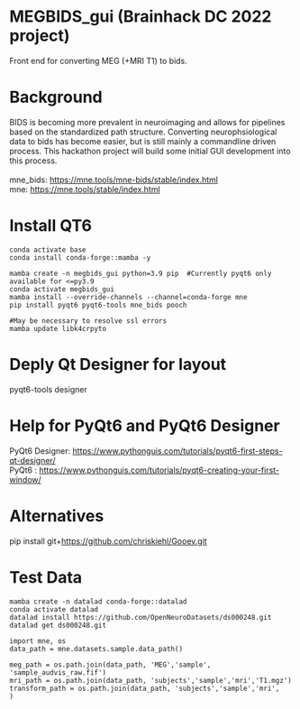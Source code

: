 # MEGBIDS_gui (Brainhack DC 2022 project)
Front end for converting MEG (+MRI T1) to bids.

# Background 
BIDS is becoming more prevalent in neuroimaging and allows for pipelines based on the standardized path structure.  Converting neurophsiological data to bids has become easier, but is still mainly a commandline driven process.  This hackathon project will build some initial GUI development into this process. <br><br>
mne_bids: https://mne.tools/mne-bids/stable/index.html <br>
mne: https://mne.tools/stable/index.html <br>

# Install QT6  
```
conda activate base
conda install conda-forge::mamba -y 

mamba create -n megbids_gui python=3.9 pip  #Currently pyqt6 only available for <=py3.9
conda activate megbids_gui
mamba install --override-channels --channel=conda-forge mne
pip install pyqt6 pyqt6-tools mne_bids pooch

#May be necessary to resolve ssl errors
mamba update libk4crpyto  
```

# Deply Qt Designer for layout
pyqt6-tools designer 

# Help for PyQt6 and PyQt6 Designer
PyQt6 Designer: https://www.pythonguis.com/tutorials/pyqt6-first-steps-qt-designer/ <br>
PyQt6 : https://www.pythonguis.com/tutorials/pyqt6-creating-your-first-window/

# Alternatives
pip install git+https://github.com/chriskiehl/Gooey.git




# Test Data
```
mamba create -n datalad conda-forge::datalad
conda activate datalad
datalad install https://github.com/OpenNeuroDatasets/ds000248.git
datalad get ds000248.git
```



```
import mne, os
data_path = mne.datasets.sample.data_path()

meg_path = os.path.join(data_path, 'MEG','sample', 'sample_audvis_raw.fif')
mri_path = os.path.join(data_path, 'subjects','sample','mri','T1.mgz')
transform_path = os.path.join(data_path, 'subjects','sample','mri',        )



```



